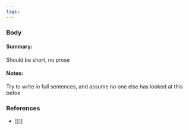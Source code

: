 ```yaml
---
tags:
---
```

### Body
#### **Summary**: 
Should be short, no prose

#### **Notes**:
Try to write in full sentences, and assume no one else has looked at this befoe

### References
- [[]]